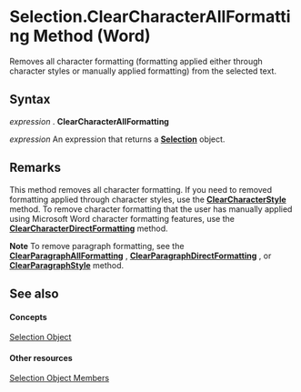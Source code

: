 
# Selection.ClearCharacterAllFormatting Method (Word)

Removes all character formatting (formatting applied either through character styles or manually applied formatting) from the selected text.


## Syntax

 _expression_ . **ClearCharacterAllFormatting**

 _expression_ An expression that returns a **[Selection](7b574a91-c33e-ecfd-6783-6b7528b2ed8f.md)** object.


## Remarks

This method removes all character formatting. If you need to removed formatting applied through character styles, use the  **[ClearCharacterStyle](ff9795f9-ea74-fa03-5d87-9c56152d179d.md)** method. To remove character formatting that the user has manually applied using Microsoft Word character formatting features, use the **[ClearCharacterDirectFormatting](d2138876-c832-2407-a53e-5bd4af2421b7.md)** method.


 **Note**  To remove paragraph formatting, see the  **[ClearParagraphAllFormatting](b3a88322-933a-ff14-e788-e1934aba243d.md)** , **[ClearParagraphDirectFormatting](66df2319-f02e-7cd9-4cef-fda6468dcd67.md)** , or **[ClearParagraphStyle](cfbafeac-99e1-5fae-a9a0-8cf8836add94.md)** method.


## See also


#### Concepts


[Selection Object](7b574a91-c33e-ecfd-6783-6b7528b2ed8f.md)
#### Other resources


[Selection Object Members](71e67a43-d40a-ad9a-8ef2-c5c487733e0d.md)

